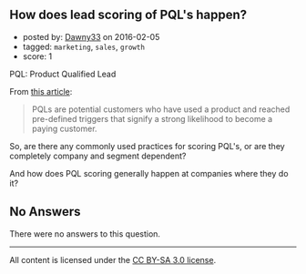 ## How does lead scoring of PQL's happen?

- posted by: [Dawny33](https://stackexchange.com/users/6444670/dawny33) on 2016-02-05
- tagged: `marketing`, `sales`, `growth`
- score: 1

<p>PQL: Product Qualified Lead</p>

<p>From <a href="http://tomtunguz.com/the-new-sales-hotness-the-product-qualified-lead-pql/" rel="nofollow">this article</a>:</p>

<blockquote>
  <p>PQLs are potential customers who have used a product and reached
  pre-defined triggers that signify a strong likelihood to become a
  paying customer.</p>
</blockquote>

<p>So, are there any commonly used practices for scoring PQL's, or are they completely company and segment dependent?</p>

<p>And how does PQL scoring generally happen at companies where they do it?</p>


## No Answers

There were no answers to this question.


---

All content is licensed under the [CC BY-SA 3.0 license](https://creativecommons.org/licenses/by-sa/3.0/).

